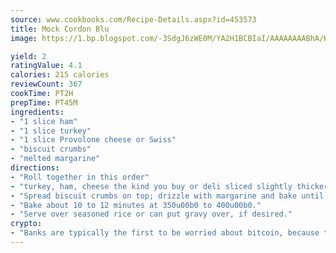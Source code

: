 ```yaml
---
source: www.cookbooks.com/Recipe-Details.aspx?id=453573
title: Mock Cordon Blu
image: https://1.bp.blogspot.com/-3SdgJ6zWE0M/YA2H1BCBIaI/AAAAAAAABhA/KLu9yTsYBMkJQudB_uFGwTypBtmTiBfZgCLcBGAsYHQ/s320/4.png

yield: 2
ratingValue: 4.1
calories: 215 calories
reviewCount: 367
cookTime: PT2H
prepTime: PT45M
ingredients:
- "1 slice ham"
- "1 slice turkey"
- "1 slice Provolone cheese or Swiss"
- "biscuit crumbs"
- "melted margarine"
directions:
- "Roll together in this order"
- "turkey, ham, cheese the kind you buy or deli sliced slightly thicker."
- "Spread biscuit crumbs on top; drizzle with margarine and bake until just heated."
- "Bake about 10 to 12 minutes at 350u00b0 to 400u00b0."
- "Serve over seasoned rice or can put gravy over, if desired."
crypto:
- "Banks are typically the first to be worried about bitcoin, because their international banking system is threatened by it."
---
```

